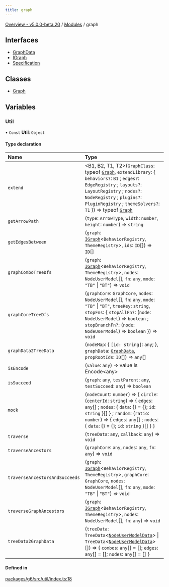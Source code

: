 ```yaml
---
title: graph
---
```


[Overview - v5.0.0-beta.20](../README.en.md) / [Modules](../modules.en.md) / graph

## Interfaces

- [GraphData](../interfaces/graph/GraphData.en.md)
- [IGraph](../interfaces/graph/IGraph.en.md)
- [Specification](../interfaces/graph/Specification.en.md)

## Classes

- [Graph](../classes/graph/Graph.en.md)

## Variables

### Util

• `Const` **Util**: `Object`

#### Type declaration

| Name                           | Type                                                                                                                                                                                                                                                                                                                   |
| :----------------------------- | :--------------------------------------------------------------------------------------------------------------------------------------------------------------------------------------------------------------------------------------------------------------------------------------------------------------------- |
| `extend`                       | <B1, B2, T1, T2\>(`GraphClass`: typeof [`Graph`](../classes/graph/Graph.en.md), `extendLibrary`: { `behaviors?`: `B1` ; `edges?`: `EdgeRegistry` ; `layouts?`: `LayoutRegistry` ; `nodes?`: `NodeRegistry` ; `plugins?`: `PluginRegistry` ; `themeSolvers?`: `T1` }) => typeof [`Graph`](../classes/graph/Graph.en.md) |
| `getArrowPath`                 | (`type`: `ArrowType`, `width`: `number`, `height`: `number`) => `string`                                                                                                                                                                                                                                               |
| `getEdgesBetween`              | (`graph`: [`IGraph`](../interfaces/graph/IGraph.en.md)<`BehaviorRegistry`, `ThemeRegistry`\>, `ids`: `ID`[]) => `ID`[]                                                                                                                                                                                                 |
| `graphComboTreeDfs`            | (`graph`: [`IGraph`](../interfaces/graph/IGraph.en.md)<`BehaviorRegistry`, `ThemeRegistry`\>, `nodes`: `NodeUserModel`[], `fn`: `any`, `mode`: `"TB"` \| `"BT"`) => `void`                                                                                                                                             |
| `graphCoreTreeDfs`             | (`graphCore`: `GraphCore`, `nodes`: `NodeUserModel`[], `fn`: `any`, `mode`: `"TB"` \| `"BT"`, `treeKey`: `string`, `stopFns`: { `stopAllFn?`: (`node`: `NodeUserModel`) => `boolean` ; `stopBranchFn?`: (`node`: `NodeUserModel`) => `boolean` }) => `void`                                                            |
| `graphData2TreeData`           | (`nodeMap`: { `[id: string]`: `any`; }, `graphData`: [`GraphData`](../interfaces/graph/GraphData.en.md), `propRootIds`: `ID`[]) => `any`[]                                                                                                                                                                             |
| `isEncode`                     | (`value`: `any`) => value is Encode<any\>                                                                                                                                                                                                                                                                              |
| `isSucceed`                    | (`graph`: `any`, `testParent`: `any`, `testSucceed`: `any`) => `boolean`                                                                                                                                                                                                                                               |
| `mock`                         | (`nodeCount`: `number`) => { `circle`: (`centerId`: `string`) => { `edges`: `any`[] ; `nodes`: { `data`: {} = {}; `id`: `string` }[] } ; `random`: (`ratio`: `number`) => { `edges`: `any`[] ; `nodes`: { `data`: {} = {}; `id`: `string` }[] } }                                                                      |
| `traverse`                     | (`treeData`: `any`, `callback`: `any`) => `void`                                                                                                                                                                                                                                                                       |
| `traverseAncestors`            | (`graphCore`: `any`, `nodes`: `any`, `fn`: `any`) => `void`                                                                                                                                                                                                                                                            |
| `traverseAncestorsAndSucceeds` | (`graph`: [`IGraph`](../interfaces/graph/IGraph.en.md)<`BehaviorRegistry`, `ThemeRegistry`\>, `graphCore`: `GraphCore`, `nodes`: `NodeUserModel`[], `fn`: `any`, `mode`: `"TB"` \| `"BT"`) => `void`                                                                                                                   |
| `traverseGraphAncestors`       | (`graph`: [`IGraph`](../interfaces/graph/IGraph.en.md)<`BehaviorRegistry`, `ThemeRegistry`\>, `nodes`: `NodeUserModel`[], `fn`: `any`) => `void`                                                                                                                                                                       |
| `treeData2GraphData`           | (`treeData`: `TreeData`<[`NodeUserModelData`](../interfaces/item/NodeUserModelData.en.md)\> \| `TreeData`<[`NodeUserModelData`](../interfaces/item/NodeUserModelData.en.md)\>[]) => { `combos`: `any`[] = []; `edges`: `any`[] = []; `nodes`: `any`[] = [] }                                                           |

#### Defined in

[packages/g6/src/util/index.ts:18](https://github.com/antvis/G6/blob/61e525e59b/packages/g6/src/util/index.ts#L18)
